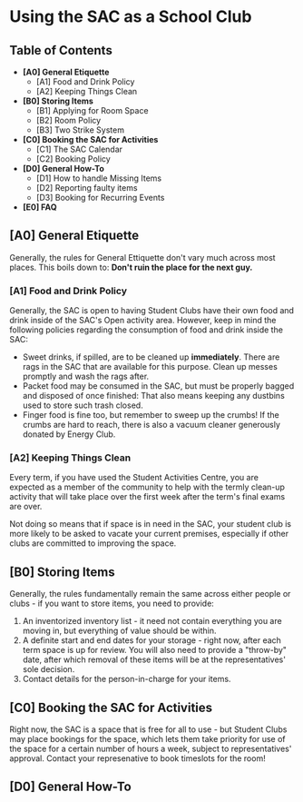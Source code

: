 # Using the SAC as a School Club

## Table of Contents

- **[A0] General Etiquette**
  - [A1] Food and Drink Policy
  - [A2] Keeping Things Clean
- **[B0] Storing Items**
  - [B1] Applying for Room Space
  - [B2] Room Policy
  - [B3] Two Strike System
- **[C0] Booking the SAC for Activities**
  - [C1] The SAC Calendar
  - [C2] Booking Policy
- **[D0] General How-To**
  - [D1] How to handle Missing Items
  - [D2] Reporting faulty items
  - [D3] Booking for Recurring Events
- **[E0] FAQ**

## [A0] General Etiquette

Generally, the rules for General Ettiquette don't vary much across most places. This boils down to: **Don't ruin the place for the next guy.**

### [A1] Food and Drink Policy

Generally, the SAC is open to having Student Clubs have their own food and drink inside of the SAC's Open activity area.
However, keep in mind the following policies regarding the consumption of food and drink inside the SAC:

- Sweet drinks, if spilled, are to be cleaned up **immediately**. There are rags in the SAC that are available for this purpose. Clean up messes promptly and wash the rags after.
- Packet food may be consumed in the SAC, but must be properly bagged and disposed of once finished: That also means keeping any dustbins used to store such trash closed.
- Finger food is fine too, but remember to sweep up the crumbs! If the crumbs are hard to reach, there is also a vacuum cleaner generously donated by Energy Club.

### [A2] Keeping Things Clean

Every term, if you have used the Student Activities Centre, you are expected as a member of the community to help with the termly clean-up activity that will take place over the first week after the term's final exams are over.

Not doing so means that if space is in need in the SAC, your student club is more likely to be asked to vacate your current premises, especially if other clubs are committed to improving the space.

## [B0] Storing Items

Generally, the rules fundamentally remain the same across either people or clubs - if you want to store items, you need to provide:

1. An inventorized inventory list - it need not contain everything you are moving in, but everything of value should be within.
2. A definite start and end dates for your storage - right now, after each term space is up for review. You will also need to provide a "throw-by" date, after which removal of these items will be at the representatives' sole decision.
3. Contact details for the person-in-charge for your items.

## [C0] Booking the SAC for Activities

Right now, the SAC is a space that is free for all to use - but Student Clubs may place bookings for the space, which lets them take priority for use of the space for a certain number of hours a week, subject to representatives' approval. Contact your represenative to book timeslots for the room!

## [D0] General How-To
